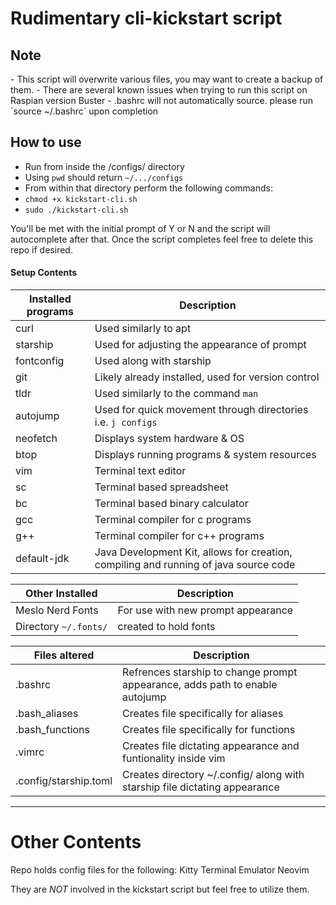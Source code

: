 <h1> Rudimentary cli-kickstart script </h1>
<h2> Note </h2>
- This script will overwrite various files, you may want to create a backup of them.
- There are several known issues when trying to run this script on Raspian version Buster
- .bashrc will not automatically source. please run `source ~/.bashrc` upon completion

## How to use ##
- Run from inside the /configs/ directory 
- Using `pwd` should return `~/.../configs`
- From within that directory perform the following commands:
- `chmod +x kickstart-cli.sh`
- `sudo ./kickstart-cli.sh`

You'll be met with the initial prompt of Y or N and the script will autocomplete after that.
Once the script completes feel free to delete this repo if desired.

#### Setup Contents ####

| Installed programs | Description |
|--------------------|-------------|
| curl | Used similarly to apt |
| starship | Used for adjusting the appearance of prompt |
| fontconfig | Used along with starship |
| git | Likely already installed, used for version control |
| tldr | Used similarly to the command `man` | 
| autojump | Used for quick movement through directories i.e. `j configs` |
| neofetch | Displays system hardware & OS |
| btop | Displays running programs & system resources |
| vim | Terminal text editor |
| sc | Terminal based spreadsheet |
| bc | Terminal based binary calculator |
| gcc | Terminal compiler for c programs |
| g++ | Terminal compiler for c++ programs |
| default-jdk | Java Development Kit, allows for creation, compiling and running of java source code |

| Other Installed | Description |
|-----------------|-------------|
| Meslo Nerd Fonts | For use with new prompt appearance |
| Directory `~/.fonts/` | created to hold fonts |

| Files altered | Description |
|---------------|-------------|
| .bashrc | Refrences starship to change prompt appearance, adds path to enable autojump |
| .bash_aliases	| Creates file specifically for aliases |
| .bash_functions | Creates file specifically for functions |
| .vimrc | Creates file dictating appearance and funtionality inside vim |
| .config/starship.toml | Creates directory ~/.config/ along with starship file dictating appearance |

---

<h1> Other Contents </h1>

Repo holds config files for the following:
Kitty Terminal Emulator
Neovim

They are *NOT* involved in the kickstart script but feel free to utilize them.
